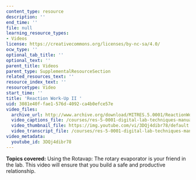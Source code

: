 ```yaml
---
content_type: resource
description: ''
end_time: ''
file: null
learning_resource_types:
- Videos
license: https://creativecommons.org/licenses/by-nc-sa/4.0/
ocw_type: ''
optional_tab_title: ''
optional_text: ''
parent_title: Videos
parent_type: SupplementalResourceSection
related_resources_text: ''
resource_index_text: ''
resourcetype: Video
start_time: ''
title: 'Reaction Work-Up II '
uid: 3081e40f-fae1-576d-4092-ca4b0efce57e
video_files:
  archive_url: http://www.archive.org/download/MITRES.5.0001/ReactionWork-upIi_MitDigitalLabTechniquesManual.mp4
  video_captions_file: /courses/res-5-0001-digital-lab-techniques-manual-spring-2007/9df23bc142b85e63973a99b5c2fd36e0_3DQj4dibr78.vtt
  video_thumbnail_file: https://img.youtube.com/vi/3DQj4dibr78/default.jpg
  video_transcript_file: /courses/res-5-0001-digital-lab-techniques-manual-spring-2007/ed22948fc6017498b53ad9c9e62af31d_3DQj4dibr78.pdf
video_metadata:
  youtube_id: 3DQj4dibr78
---
```


**Topics covered:** Using the Rotavap: The rotary evaporator is your friend in the lab. This video will ensure that you build a safe and productive relationship.

